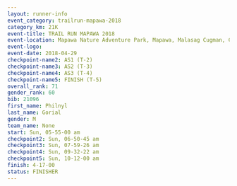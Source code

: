 ```yaml
---
layout: runner-info 
event_category: trailrun-mapawa-2018 
category_km: 21K 
event-title: TRAIL RUN MAPAWA 2018 
event-location: Mapawa Nature Adventure Park, Mapawa, Malasag Cugman, Cagayan de Oro Philippines 
event-logo: 
event-date: 2018-04-29 
checkpoint-name2: AS1 (T-2) 
checkpoint-name3: AS2 (T-3) 
checkpoint-name4: AS3 (T-4) 
checkpoint-name5: FINISH (T-5) 
overall_rank: 71
gender_rank: 60
bib: 21096
first_name: Philnyl
last_name: Gorial
gender: M
team_name: None
start: Sun, 05-55-00 am
checkpoint2: Sun, 06-50-45 am
checkpoint3: Sun, 07-59-26 am
checkpoint4: Sun, 09-32-22 am
checkpoint5: Sun, 10-12-00 am
finish: 4-17-00
status: FINISHER
---
```

